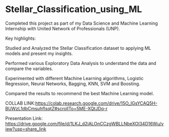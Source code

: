 # Stellar_Classification_using_ML
Completed this project as part of my Data Science and Machine Learning Internship with United Network of Professionals (UNP).

Key highlights:

Studied and Analyzed the Stellar Classification dataset to applying ML models and present my insights.

Performed various Exploratory Data Analysis to understand the data and compare the variables.

Experimented with different Machine Learning algorithms, Logistic Regression, Neural Networks, Bagging, KNN, SVM and Boosting.

Compared the results to recommend the best Machine Learning model.

COLLAB LINK:https://colab.research.google.com/drive/15O_IGsYCAQ5H-BUWzL1dbCmsuhfIsqtZ#scrollTo=5ME-XQtJDq-r

Presentation Link: https://drive.google.com/file/d/1LKJ_d2iALOnCCzgWBLLNbeXOl34D16Wu/view?usp=share_link
